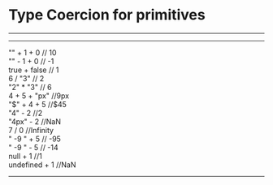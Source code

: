 # Type Coercion for primitives

---

---

"" + 1 + 0 // 10  
"" - 1 + 0 // -1  
true + false // 1  
6 / "3" // 2  
"2" \* "3" // 6  
4 + 5 + "px" //9px  
"$" + 4 + 5 //$45  
"4" - 2 //2  
"4px" - 2 //NaN  
7 / 0 //Infinity  
" -9 " + 5 // -95  
" -9 " - 5 // -14  
null + 1 //1  
undefined + 1 //NaN

---
